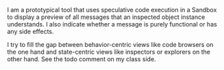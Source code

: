 I am a prototypical tool that uses speculative code execution in a Sandbox to display a preview of all messages that an inspected object instance understands. I also indicate whether a message is purely functional or has any side effects.

I try to fill the gap between behavior-centric views like code browsers on the one hand and state-centric views like inspectors or explorers on the other hand. See the todo comment on my class side.